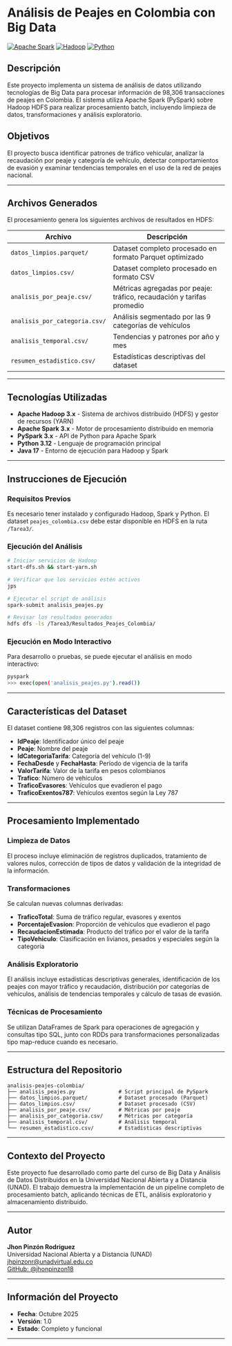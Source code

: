 # Análisis de Peajes en Colombia con Big Data

[![Apache Spark](https://img.shields.io/badge/Apache%20Spark-3.x-E25A1C?style=flat&logo=apache-spark&logoColor=white)](https://spark.apache.org/)
[![Hadoop](https://img.shields.io/badge/Hadoop-3.x-66CCFF?style=flat&logo=apache-hadoop&logoColor=black)](https://hadoop.apache.org/)
[![Python](https://img.shields.io/badge/Python-3.12-3776AB?style=flat&logo=python&logoColor=white)](https://www.python.org/)

## Descripción

Este proyecto implementa un sistema de análisis de datos utilizando tecnologías de Big Data para procesar información de 98,306 transacciones de peajes en Colombia. El sistema utiliza Apache Spark (PySpark) sobre Hadoop HDFS para realizar procesamiento batch, incluyendo limpieza de datos, transformaciones y análisis exploratorio.

## Objetivos

El proyecto busca identificar patrones de tráfico vehicular, analizar la recaudación por peaje y categoría de vehículo, detectar comportamientos de evasión y examinar tendencias temporales en el uso de la red de peajes nacional.

---

## Archivos Generados

El procesamiento genera los siguientes archivos de resultados en HDFS:

| Archivo | Descripción |
|---------|-------------|
| `datos_limpios.parquet/` | Dataset completo procesado en formato Parquet optimizado |
| `datos_limpios.csv/` | Dataset completo procesado en formato CSV |
| `analisis_por_peaje.csv/` | Métricas agregadas por peaje: tráfico, recaudación y tarifas promedio |
| `analisis_por_categoria.csv/` | Análisis segmentado por las 9 categorías de vehículos |
| `analisis_temporal.csv/` | Tendencias y patrones por año y mes |
| `resumen_estadistico.csv/` | Estadísticas descriptivas del dataset |

---

## Tecnologías Utilizadas

- **Apache Hadoop 3.x** - Sistema de archivos distribuido (HDFS) y gestor de recursos (YARN)
- **Apache Spark 3.x** - Motor de procesamiento distribuido en memoria
- **PySpark 3.x** - API de Python para Apache Spark
- **Python 3.12** - Lenguaje de programación principal
- **Java 17** - Entorno de ejecución para Hadoop y Spark

---

## Instrucciones de Ejecución

### Requisitos Previos

Es necesario tener instalado y configurado Hadoop, Spark y Python. El dataset `peajes_colombia.csv` debe estar disponible en HDFS en la ruta `/Tarea3/`.

### Ejecución del Análisis

```bash
# Iniciar servicios de Hadoop
start-dfs.sh && start-yarn.sh

# Verificar que los servicios estén activos
jps

# Ejecutar el script de análisis
spark-submit analisis_peajes.py

# Revisar los resultados generados
hdfs dfs -ls /Tarea3/Resultados_Peajes_Colombia/
```

### Ejecución en Modo Interactivo

Para desarrollo o pruebas, se puede ejecutar el análisis en modo interactivo:

```bash
pyspark
>>> exec(open('analisis_peajes.py').read())
```

---

## Características del Dataset

El dataset contiene 98,306 registros con las siguientes columnas:

- **IdPeaje**: Identificador único del peaje
- **Peaje**: Nombre del peaje
- **IdCategoriaTarifa**: Categoría del vehículo (1-9)
- **FechaDesde** y **FechaHasta**: Período de vigencia de la tarifa
- **ValorTarifa**: Valor de la tarifa en pesos colombianos
- **Trafico**: Número de vehículos
- **TraficoEvasores**: Vehículos que evadieron el pago
- **TraficoExentos787**: Vehículos exentos según la Ley 787

---

## Procesamiento Implementado

### Limpieza de Datos

El proceso incluye eliminación de registros duplicados, tratamiento de valores nulos, corrección de tipos de datos y validación de la integridad de la información.

### Transformaciones

Se calculan nuevas columnas derivadas:
- **TraficoTotal**: Suma de tráfico regular, evasores y exentos
- **PorcentajeEvasion**: Proporción de vehículos que evadieron el pago
- **RecaudacionEstimada**: Producto del tráfico por el valor de la tarifa
- **TipoVehiculo**: Clasificación en livianos, pesados y especiales según la categoría

### Análisis Exploratorio

El análisis incluye estadísticas descriptivas generales, identificación de los peajes con mayor tráfico y recaudación, distribución por categorías de vehículos, análisis de tendencias temporales y cálculo de tasas de evasión.

### Técnicas de Procesamiento

Se utilizan DataFrames de Spark para operaciones de agregación y consultas tipo SQL, junto con RDDs para transformaciones personalizadas tipo map-reduce cuando es necesario.

---

## Estructura del Repositorio

```
analisis-peajes-colombia/
├── analisis_peajes.py              # Script principal de PySpark
├── datos_limpios.parquet/          # Dataset procesado (Parquet)
├── datos_limpios.csv/              # Dataset procesado (CSV)
├── analisis_por_peaje.csv/         # Métricas por peaje
├── analisis_por_categoria.csv/     # Métricas por categoría
├── analisis_temporal.csv/          # Análisis temporal
└── resumen_estadistico.csv/        # Estadísticas descriptivas
```

---

## Contexto del Proyecto

Este proyecto fue desarrollado como parte del curso de Big Data y Análisis de Datos Distribuidos en la Universidad Nacional Abierta y a Distancia (UNAD). El trabajo demuestra la implementación de un pipeline completo de procesamiento batch, aplicando técnicas de ETL, análisis exploratorio y almacenamiento distribuido.

---

## Autor

**Jhon Pinzón Rodriguez**  
Universidad Nacional Abierta y  a Distancia (UNAD)  
jhpinzonr@unadvirtual.edu.co  
[GitHub: @jhonpinzon18](https://github.com/jhonpinzon18)

---

## Información del Proyecto

- **Fecha**: Octubre 2025
- **Versión**: 1.0
- **Estado**: Completo y funcional

---
